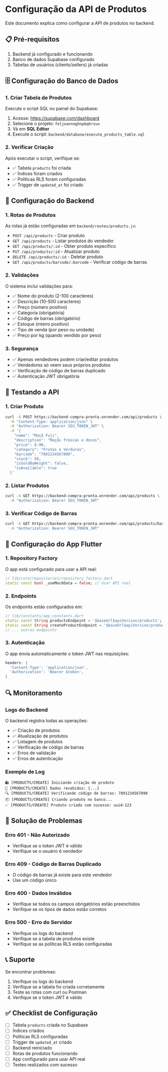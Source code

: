 # Configuração da API de Produtos

Este documento explica como configurar a API de produtos no backend.

## 📋 Pré-requisitos

1. Backend já configurado e funcionando
2. Banco de dados Supabase configurado
3. Tabelas de usuários (clients/sellers) já criadas

## 🗄️ Configuração do Banco de Dados

### 1. Criar Tabela de Produtos

Execute o script SQL no painel do Supabase:

1. Acesse: https://supabase.com/dashboard
2. Selecione o projeto: `feljoannoghnpbqhrsuv`
3. Vá em **SQL Editor**
4. Execute o script: `backend/database/execute_products_table.sql`

### 2. Verificar Criação

Após executar o script, verifique se:

- ✅ Tabela `products` foi criada
- ✅ Índices foram criados
- ✅ Políticas RLS foram configuradas
- ✅ Trigger de `updated_at` foi criado

## 🔧 Configuração do Backend

### 1. Rotas de Produtos

As rotas já estão configuradas em `backend/routes/products.js`:

- `POST /api/products` - Criar produto
- `GET /api/products` - Listar produtos do vendedor
- `GET /api/products/:id` - Obter produto específico
- `PUT /api/products/:id` - Atualizar produto
- `DELETE /api/products/:id` - Deletar produto
- `GET /api/products/barcode/:barcode` - Verificar código de barras

### 2. Validações

O sistema inclui validações para:

- ✅ Nome do produto (2-100 caracteres)
- ✅ Descrição (10-500 caracteres)
- ✅ Preço (número positivo)
- ✅ Categoria (obrigatória)
- ✅ Código de barras (obrigatório)
- ✅ Estoque (inteiro positivo)
- ✅ Tipo de venda (por peso ou unidade)
- ✅ Preço por kg (quando vendido por peso)

### 3. Segurança

- ✅ Apenas vendedores podem criar/editar produtos
- ✅ Vendedores só veem seus próprios produtos
- ✅ Verificação de código de barras duplicado
- ✅ Autenticação JWT obrigatória

## 🚀 Testando a API

### 1. Criar Produto

```bash
curl -X POST https://backend-compra-pronta.onrender.com/api/products \
  -H "Content-Type: application/json" \
  -H "Authorization: Bearer SEU_TOKEN_JWT" \
  -d '{
    "name": "Maçã Fuji",
    "description": "Maçãs frescas e doces",
    "price": 8.90,
    "category": "Frutas e Verduras",
    "barcode": "7891234567890",
    "stock": 50,
    "isSoldByWeight": false,
    "isAvailable": true
  }'
```

### 2. Listar Produtos

```bash
curl -X GET https://backend-compra-pronta.onrender.com/api/products \
  -H "Authorization: Bearer SEU_TOKEN_JWT"
```

### 3. Verificar Código de Barras

```bash
curl -X GET https://backend-compra-pronta.onrender.com/api/products/barcode/7891234567890 \
  -H "Authorization: Bearer SEU_TOKEN_JWT"
```

## 📱 Configuração do App Flutter

### 1. Repository Factory

O app está configurado para usar a API real:

```dart
// lib/core/repositories/repository_factory.dart
static const bool _useMockData = false; // Usar API real
```

### 2. Endpoints

Os endpoints estão configurados em:

```dart
// lib/constants/app_constants.dart
static const String productsEndpoint = '$baseUrl$apiVersion/products';
static const String createProductEndpoint = '$baseUrl$apiVersion/products';
// ... outros endpoints
```

### 3. Autenticação

O app envia automaticamente o token JWT nas requisições:

```dart
headers: {
  'Content-Type': 'application/json',
  'Authorization': 'Bearer $token',
}
```

## 🔍 Monitoramento

### Logs do Backend

O backend registra todas as operações:

- ✅ Criação de produtos
- ✅ Atualização de produtos
- ✅ Listagem de produtos
- ✅ Verificação de código de barras
- ✅ Erros de validação
- ✅ Erros de autenticação

### Exemplo de Log

```
🛍️ [PRODUCTS/CREATE] Iniciando criação de produto
📝 [PRODUCTS/CREATE] Dados recebidos: {...}
🔍 [PRODUCTS/CREATE] Verificando código de barras: 7891234567890
📦 [PRODUCTS/CREATE] Criando produto no banco...
✅ [PRODUCTS/CREATE] Produto criado com sucesso: uuid-123
```

## 🐛 Solução de Problemas

### Erro 401 - Não Autorizado
- Verifique se o token JWT é válido
- Verifique se o usuário é vendedor

### Erro 409 - Código de Barras Duplicado
- O código de barras já existe para este vendedor
- Use um código único

### Erro 400 - Dados Inválidos
- Verifique se todos os campos obrigatórios estão preenchidos
- Verifique se os tipos de dados estão corretos

### Erro 500 - Erro do Servidor
- Verifique os logs do backend
- Verifique se a tabela de produtos existe
- Verifique se as políticas RLS estão configuradas

## 📞 Suporte

Se encontrar problemas:

1. Verifique os logs do backend
2. Verifique se a tabela foi criada corretamente
3. Teste as rotas com curl ou Postman
4. Verifique se o token JWT é válido

## ✅ Checklist de Configuração

- [ ] Tabela `products` criada no Supabase
- [ ] Índices criados
- [ ] Políticas RLS configuradas
- [ ] Trigger de `updated_at` criado
- [ ] Backend reiniciado
- [ ] Rotas de produtos funcionando
- [ ] App configurado para usar API real
- [ ] Testes realizados com sucesso
